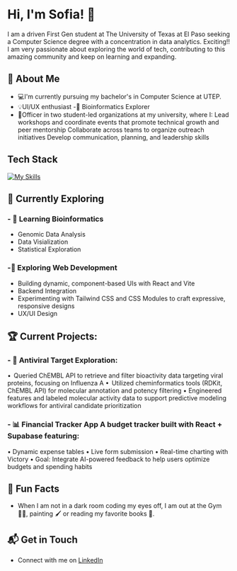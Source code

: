 # Hi, I'm Sofia! 👋

I am a driven First Gen student at The University of Texas at El Paso seeking a Computer Science degree with a concentration in data analytics. Exciting!!
I am very passionate about exploring the world of tech, contributing to this amazing community and keep on learning and expanding.  


## 🚀 About Me

- 💻I'm currently pursuing my bachelor's in Computer Science at UTEP.
- 💡UI/UX enthusiast
-🧬 Bioinformatics Explorer
- 📌Officer in two student-led organizations at my university, where I:
   Lead workshops and coordinate events that promote technical growth and peer mentorship
    Collaborate across teams to organize outreach initiatives
    Develop communication, planning, and leadership skills 

## Tech Stack
[![My Skills](https://skillicons.dev/icons?i=js,html,css,py,java,linux,react,supabase)](https://skillicons.dev)

## 🌱 Currently Exploring

### - 🚀 Learning Bioinformatics 
  - Genomic Data Analysis
  - Data Visialization
  - Statistical Exploration
### -🚀 Exploring Web Development
  -  Building dynamic, component-based UIs with React and Vite
  - Backend Integration
  - Experimenting with Tailwind CSS and CSS Modules to craft expressive, responsive designs
  - UX/UI Design

 ## 🏆 Current Projects:

### - 🌟 Antiviral Target Exploration:
•	 Queried ChEMBL API to retrieve and filter bioactivity data targeting viral proteins, focusing on Influenza A 
•	 Utilized cheminformatics tools (RDKit, ChEMBL API) for molecular annotation and potency filtering
•	 Engineered features and labeled molecular activity data to support predictive modeling workflows for antiviral candidate prioritization

### - 📊 Financial Tracker App A budget tracker built with React + Supabase featuring:
•  Dynamic expense tables
•  Live form submission
•  Real-time charting with Victory
•  Goal: Integrate AI-powered feedback to help users optimize budgets and spending habits


## 🧿 Fun Facts
- When I am not in a dark room coding my eyes off, I am out at the Gym 🏋️‍♀️, painting 🖌 or reading my favorite books 📖. 

## 📬 Get in Touch

- Connect with me on [LinkedIn](https://www.linkedin.com/in/sofia-de-haro-macias/)


